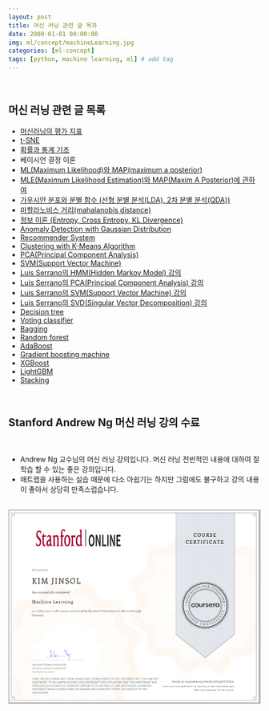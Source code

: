 ```yaml
---
layout: post
title: 머신 러닝 관련 글 목차
date: 2000-01-01 00:00:00
img: ml/concept/machineLearning.jpg
categories: [ml-concept] 
tags: [python, machine learning, ml] # add tag
---
```


<br>

## **머신 러닝 관련 글 목록**

- [머신러닝의 평가 지표](https://gaussian37.github.io/ml-concept-ml-evaluation/)    
- [t-SNE](https://gaussian37.github.io/ml-concept-t-SNE/)
- [확률과 통계 기초](https://gaussian37.github.io/ml-concept-basic_probability_statistics/)
- 베이시언 결정 이론
- [ML(Maximum Likelihood)와 MAP(maximum a posterior)](https://gaussian37.github.io/ml-concept-mle-and-map/)
- [MLE(Maximum Likelihood Estimation)와 MAP(Maxim A Posterior)에 관하여](https://gaussian37.github.io/ml-concept-mlemap)
- [가우시안 분포와 분별 함수 (선형 분별 분석(LDA), 2차 분별 분석(QDA))](https://gaussian37.github.io/ml-concept-gaussian_discriminant/)
- [마할라노비스 거리(mahalanobis distance)](https://gaussian37.github.io/ml-concept-mahalanobis_distance/)
- [정보 이론 (Entropy, Cross Entropy, KL Divergence)](https://gaussian37.github.io/ml-concept-infomation_theory/)
- [Anomaly Detection with Gaussian Distribution](https://gaussian37.github.io/ml-concept-andrewng-anomalydetection/)
- [Recommender System](https://gaussian37.github.io/ml-concept-andrewng-recommender/)
- [Clustering with K-Means Algorithm](https://gaussian37.github.io/ml-concept-andrewng-kmeans/)
- [PCA(Principal Component Analysis)](https://gaussian37.github.io/ml-concept-andrewng-pca/)
- [SVM(Support Vector Machine)](https://gaussian37.github.io/ml-concept-andrewng-svm/)
- [Luis Serrano의 HMM(Hidden Markov Model) 강의](https://gaussian37.github.io/ml-concept-serrano_hmm/)
- [Luis Serrano의 PCA(Principal Component Analysis) 강의](https://gaussian37.github.io/ml-concept-serrano_pca/)
- [Luis Serrano의 SVM(Support Vector Machine) 강의]()
- [Luis Serrano의 SVD(Singular Vector Decomposition) 강의]()
- [Decision tree]()
- [Voting classifier]()
- [Bagging]()
- [Random forest]()
- [AdaBoost]()
- [Gradient boosting machine]()
- [XGBoost]()
- [LightGBM]()
- [Stacking]()

<br>

## **Stanford Andrew Ng 머신 러닝 강의 수료**

<br>

- Andrew Ng 교수님의 머신 러닝 강의입니다. 머신 러닝 전반적인 내용에 대하여 잘 학습 할 수 있는 좋은 강의입니다.
- 매트랩을 사용하는 실습 때문에 다소 아쉽기는 하지만 그럼에도 불구하고 강의 내용이 좋아서 상당히 만족스럽습니다.

<br>
<center><img src="../assets/img/certification/stanford_ml.png" alt="Drawing" style="width: 800px;"/></center>
<br>
